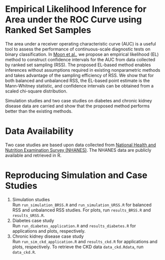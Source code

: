 # Empirical Likelihood Inference for Area under the ROC Curve using Ranked Set Samples

The area under a receiver operating characteristic curve (AUC) is a useful tool to assess the performance of continuous-scale diagnostic tests on binary classification. 
In [Moon et al.](https://arxiv.org/abs/2010.12185), we propose an empirical likelihood (EL) method to construct confidence intervals for the AUC from data 
collected by ranked set sampling (RSS). The proposed EL-based method enables inferences without assumptions required in existing nonparametric methods and 
takes advantage of the sampling efficiency of RSS. We show that for both balanced and unbalanced RSS, the EL-based point estimate is the Mann-Whitney statistic, 
and confidence intervals can be obtained from a scaled chi-square distribution. 

Simulation studies and two case studies on diabetes and chronic kidney disease data are carried and show that the proposed method performs better than the existing methods.

# Data Availability
Two case studies are based upon data collected from [National Health and Nutrition Examination Survey (NHANES)](https://www.cdc.gov/nchs/nhanes/). 
The NHANES data are publicly available and retrieved in R.

# Reproducing Simulation and Case Studies
1. Simulation studies \
Run `run_simulation_BRSS.R` and `run_simulation_URSS.R` for balanced RSS and unbalanced RSS studies. For plots, run `results_BRSS.R` and `results_URSS.R`.
2. Diabetes case study \
Run `run_diabetes_application.R` and `results_diabetes.R` for applications and plots, respectively.
3. Chronic kidney disease case study \
Run `run_sim_ckd_application.R` and `results_ckd.R` for applications and plots, respectively. To retrieve the CKD data `data_ckd.Rdata`, run `data_ckd.R`.
